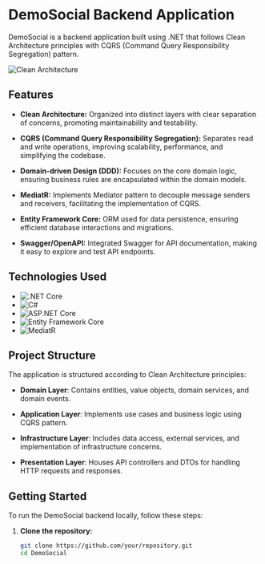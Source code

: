 # DemoSocial Backend Application

DemoSocial is a backend application built using .NET that follows Clean Architecture principles with CQRS (Command Query Responsibility Segregation) pattern.

![Clean Architecture](https://www.example.com/clean_architecture_diagram.png)

## Features

- **Clean Architecture:** Organized into distinct layers with clear separation of concerns, promoting maintainability and testability.
  
- **CQRS (Command Query Responsibility Segregation):** Separates read and write operations, improving scalability, performance, and simplifying the codebase.

- **Domain-driven Design (DDD):** Focuses on the core domain logic, ensuring business rules are encapsulated within the domain models.

- **MediatR:** Implements Mediator pattern to decouple message senders and receivers, facilitating the implementation of CQRS.

- **Entity Framework Core:** ORM used for data persistence, ensuring efficient database interactions and migrations.

- **Swagger/OpenAPI:** Integrated Swagger for API documentation, making it easy to explore and test API endpoints.

## Technologies Used

- ![.NET Core](https://img.shields.io/badge/.NET%20Core-3.1-blue)
- ![C#](https://img.shields.io/badge/C%23-8.0-brightgreen)
- ![ASP.NET Core](https://img.shields.io/badge/ASP.NET%20Core-3.1-blueviolet)
- ![Entity Framework Core](https://img.shields.io/badge/Entity%20Framework%20Core-3.1-orange)
- ![MediatR](https://img.shields.io/badge/MediatR-9.0-yellowgreen)

## Project Structure

The application is structured according to Clean Architecture principles:

- **Domain Layer**: Contains entities, value objects, domain services, and domain events.
  
- **Application Layer**: Implements use cases and business logic using CQRS pattern.
  
- **Infrastructure Layer**: Includes data access, external services, and implementation of infrastructure concerns.
  
- **Presentation Layer**: Houses API controllers and DTOs for handling HTTP requests and responses.

## Getting Started

To run the DemoSocial backend locally, follow these steps:

1. **Clone the repository:**
   ```bash
   git clone https://github.com/your/repository.git
   cd DemoSocial
